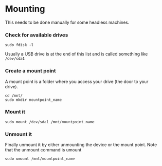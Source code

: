 # Mounting

This needs to be done manually for some headless machines.

### Check for available drives

```
sudo fdisk -l
```

Usually a USB drive is at the end of this list and is called something like `/dev/sda1`

### Create a mount point

A mount point is a folder where you access your drive (the door to your drive).

```
cd /mnt/
sudo mkdir mountpoint_name
```

### Mount it

```
sudo mount /dev/sda1 /mnt/mountpoint_name
```

### Unmount it

Finally unmount it by either unmounting the device or the mount point. Note that the unmount command is umount

```
sudo umount /mnt/mountpoint_name
```

